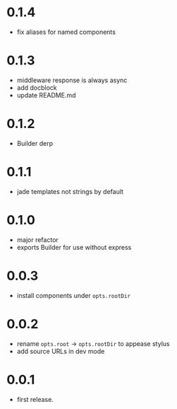 # 0.1.4

- fix aliases for named components

# 0.1.3

- middleware response is always async
- add docblock
- update README.md

# 0.1.2

- Builder derp

# 0.1.1

- jade templates not strings by default

# 0.1.0

- major refactor
- exports Builder for use without express

# 0.0.3

- install components under `opts.rootDir`

# 0.0.2

- rename `opts.root` -> `opts.rootDir` to appease stylus
- add source URLs in dev mode

# 0.0.1

- first release.

